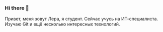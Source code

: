 ### Hi there 👋
Привет, меня зовут Лера, я студент. Сейчас учусь на ИТ-специалиста. Изучаю Git и ещё несколько интересных технологий.
<!--
**xoxlera/xoxlera** is a ✨ _special_ ✨ repository because its `README.md` (this file) appears on your GitHub profile.

Here are some ideas to get you started:

- 🔭 I’m currently working on ...
- 🌱 I’m currently learning ...
- 👯 I’m looking to collaborate on ...
- 🤔 I’m looking for help with ...
- 💬 Ask me about ...
- 📫 How to reach me: ...
- 😄 Pronouns: ...
- ⚡ Fun fact: ...
-->
